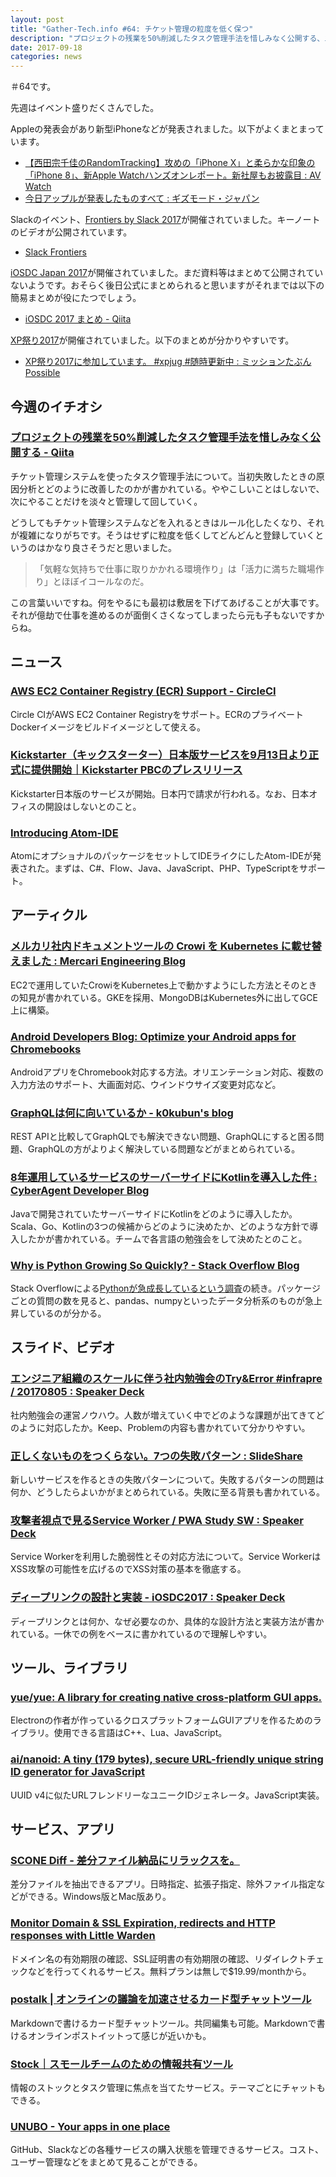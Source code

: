 ```yaml
---
layout: post
title: "Gather-Tech.info #64: チケット管理の粒度を低く保つ"
description: "プロジェクトの残業を50%削減したタスク管理手法を惜しみなく公開する、エンジニア組織のスケールに伴う社内勉強会のTry&Error など"
date: 2017-09-18
categories: news
---
```


＃64です。

先週はイベント盛りだくさんでした。

Appleの発表会があり新型iPhoneなどが発表されました。以下がよくまとまっています。

- [【西田宗千佳のRandomTracking】攻めの「iPhone X」と柔らかな印象の「iPhone 8」、新Apple Watchハンズオンレポート。新社屋もお披露目 : AV Watch](http://av.watch.impress.co.jp/docs/series/rt/1080586.html)
- [今日アップルが発表したものすべて : ギズモード・ジャパン](https://www.gizmodo.jp/2017/09/all-iphone8-x.html)

Slackのイベント、[Frontiers by Slack 2017](https://slackfrontiers.com/)が開催されていました。キーノートのビデオが公開されています。

- [Slack Frontiers](https://www.ustream.tv/slack)

[iOSDC Japan 2017](https://iosdc.jp/2017/)が開催されていました。まだ資料等はまとめて公開されていないようです。おそらく後日公式にまとめられると思いますがそれまでは以下の簡易まとめが役にたつでしょう。

- [iOSDC 2017 まとめ - Qiita](http://qiita.com/_ozwio/items/855dc0f891ee3dbb8db0)

[XP祭り2017](http://xpjug.com/xp2017/)が開催されていました。以下のまとめが分かりやすいです。

- [XP祭り2017に参加しています。 #xpjug #随時更新中 : ミッションたぶんPossible](http://takigawa401.hatenablog.com/entry/2017/09/16/102137)

## 今週のイチオシ

### [プロジェクトの残業を50%削減したタスク管理手法を惜しみなく公開する - Qiita](http://qiita.com/0w0/items/0b287be30af6539ac5e9)

チケット管理システムを使ったタスク管理手法について。当初失敗したときの原因分析とどのように改善したのかが書かれている。ややこしいことはしないで、次にやることだけを淡々と管理して回していく。

どうしてもチケット管理システムなどを入れるときはルール化したくなり、それが複雑になりがちです。そうはせずに粒度を低くしてどんどんと登録していくというのはかなり良さそうだと思いました。

> 「気軽な気持ちで仕事に取りかかれる環境作り」は「活力に満ちた職場作り」とほぼイコールなのだ。

この言葉いいですね。何をやるにも最初は敷居を下げてあげることが大事です。それが億劫で仕事を進めるのが面倒くさくなってしまったら元も子もないですからね。

## ニュース

### [AWS EC2 Container Registry (ECR) Support - CircleCI](https://circleci.com/blog/aws-ecr-auth-support/)

Circle CIがAWS EC2 Container Registryをサポート。ECRのプライベートDockerイメージをビルドイメージとして使える。

### [Kickstarter（キックスターター）日本版サービスを9月13日より正式に提供開始｜Kickstarter PBCのプレスリリース](https://prtimes.jp/main/html/rd/p/000000001.000028272.html)

Kickstarter日本版のサービスが開始。日本円で請求が行われる。なお、日本オフィスの開設はしないとのこと。

### [Introducing Atom-IDE](https://github.com/blog/2430-introducing-atom-ide)

AtomにオプショナルのパッケージをセットしてIDEライクにしたAtom-IDEが発表された。まずは、C#、Flow、Java、JavaScript、PHP、TypeScriptをサポート。

## アーティクル

### [メルカリ社内ドキュメントツールの Crowi を Kubernetes に載せ替えました : Mercari Engineering Blog](http://tech.mercari.com/entry/2017/09/11/150000)

EC2で運用していたCrowiをKubernetes上で動かすようにした方法とそのときの知見が書かれている。GKEを採用、MongoDBはKubernetes外に出してGCE上に構築。

### [Android Developers Blog: Optimize your Android apps for Chromebooks](https://android-developers.googleblog.com/2017/09/optimize-your-android-apps-for.html)

AndroidアプリをChromebook対応する方法。オリエンテーション対応、複数の入力方法のサポート、大画面対応、ウインドウサイズ変更対応など。

### [GraphQLは何に向いているか - k0kubun's blog](http://k0kubun.hatenablog.com/entry/graphql)

REST APIと比較してGraphQLでも解決できない問題、GraphQLにすると困る問題、GraphQLの方がよりよく解決している問題などがまとめられている。

### [8年運用しているサービスのサーバーサイドにKotlinを導入した件 : CyberAgent Developer Blog](https://developers.cyberagent.co.jp/blog/archives/10758/)

Javaで開発されていたサーバーサイドにKotlinをどのように導入したか。Scala、Go、Kotlinの3つの候補からどのように決めたか、どのような方針で導入したかが書かれている。チームで各言語の勉強会をして決めたとのこと。

### [Why is Python Growing So Quickly? - Stack Overflow Blog](https://stackoverflow.blog/2017/09/14/python-growing-quickly/)

Stack Overflowによる[Pythonが急成長しているという調査](https://stackoverflow.blog/2017/09/06/incredible-growth-python/)の続き。パッケージごとの質問の数を見ると、pandas、numpyといったデータ分析系のものが急上昇しているのが分かる。

## スライド、ビデオ

### [エンジニア組織のスケールに伴う社内勉強会のTry&Error #infrapre / 20170805 : Speaker Deck](https://speakerdeck.com/yuzutas0/20170805)

社内勉強会の運営ノウハウ。人数が増えていく中でどのような課題が出てきてどのように対応したか。Keep、Problemの内容も書かれていて分かりやすい。

### [正しくないものをつくらない。7つの失敗パターン : SlideShare](https://www.slideshare.net/papanda/7-79699560)

新しいサービスを作るときの失敗パターンについて。失敗するパターンの問題は何か、どうしたらよいかがまとめられている。失敗に至る背景も書かれている。

### [攻撃者視点で見るService Worker / PWA Study SW : Speaker Deck](https://speakerdeck.com/masatokinugawa/pwa-study-sw)

Service Workerを利用した脆弱性とその対応方法について。Service WorkerはXSS攻撃の可能性を広げるのでXSS対策の基本を徹底する。

### [ディープリンクの設計と実装 - iOSDC2017 : Speaker Deck](https://speakerdeck.com/ninjinkun/deipurinkufalse-she-ji-toshi-zhuang-iosdc2017)

ディープリンクとは何か、なぜ必要なのか、具体的な設計方法と実装方法が書かれている。一休での例をベースに書かれているので理解しやすい。

## ツール、ライブラリ

### [yue/yue: A library for creating native cross-platform GUI apps.](https://github.com/yue/yue)

Electronの作者が作っているクロスプラットフォームGUIアプリを作るためのライブラリ。使用できる言語はC++、Lua、JavaScript。

### [ai/nanoid: A tiny (179 bytes), secure URL-friendly unique string ID generator for JavaScript](https://github.com/ai/nanoid)

UUID v4に似たURLフレンドリーなユニークIDジェネレータ。JavaScript実装。

## サービス、アプリ

### [SCONE Diff - 差分ファイル納品にリラックスを。](http://sconeapp.com/diff/)

差分ファイルを抽出できるアプリ。日時指定、拡張子指定、除外ファイル指定などができる。Windows版とMac版あり。

### [Monitor Domain & SSL Expiration, redirects and HTTP responses with Little Warden](https://littlewarden.com/)

ドメイン名の有効期限の確認、SSL証明書の有効期限の確認、リダイレクトチェックなどを行ってくれるサービス。無料プランは無しで$19.99/monthから。

### [postalk | オンラインの議論を加速させるカード型チャットツール](https://postalk.io/)

Markdownで書けるカード型チャットツール。共同編集も可能。Markdownで書けるオンラインポストイットって感じが近いかも。

### [Stock｜スモールチームのための情報共有ツール](http://www.stock-app.jp/staticpages/index.html)

情報のストックとタスク管理に焦点を当てたサービス。テーマごとにチャットもできる。

### [UNUBO - Your apps in one place](https://unubo.com/)

GitHub、Slackなどの各種サービスの購入状態を管理できるサービス。コスト、ユーザー管理などをまとめて見ることができる。
